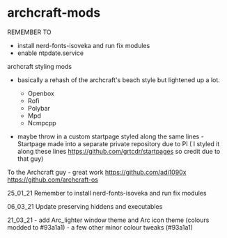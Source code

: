 # archcraft-mods
REMEMBER TO
- install nerd-fonts-isoveka and run fix modules
- enable ntpdate.service	

archcraft styling  mods
 - basically a rehash of the archcraft's beach style but lightened up a lot. 
 
   - Openbox
   - Rofi
   - Polybar
   - Mpd
   - Ncmpcpp
 
 - maybe throw in a custom startpage styled along the same lines - Startpage made into a separate private repository due to PI ( I styled it along these lines https://github.com/grtcdr/startpages so credit due to that guy)
 
To the Archcraft guy - great work  https://github.com/adi1090x  https://github.com/archcraft-os

25_01_21 Remember to install nerd-fonts-isoveka and run fix modules

06_03_21 Update preserving hiddens and executables 

21_03_21 - add Arc_lighter window theme and Arc icon theme (colours modded to #93a1a1)
				- a few other minor colour tweaks (#93a1a1)
